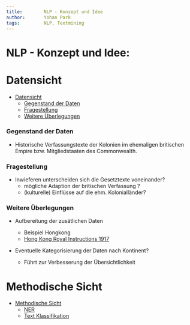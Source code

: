 ```yaml
---
title:        NLP - Konzept und Idee 
author:       Yohan Park
tags:         NLP, Textmining
---
```


# NLP - Konzept und Idee:

# Datensicht

- [Datensicht](#datensicht)
  - [Gegenstand der Daten](#gegenstand-der-daten)
  - [Fragestellung](#fragestellung)
  - [Weitere Überlegungen](#weitere-überlegungen)

### Gegenstand der Daten

* Historische Verfassungstexte der Kolonien im ehemaligen britischen Empire bzw. Mitgliedstaaten des Commonwealth.

### Fragestellung 

* Inwieferen unterscheiden sich die Gesetztexte voneinander? 
  * mögliche Adaption der britischen Verfassung ? 
  * (kulturelle) Einflüsse auf die ehm. Kolonialländer?
  
### Weitere Überlegungen

* Aufbereitung der zusätlichen Daten 
  * Beispiel Hongkong 
  * [Hong Kong Royal Instructions 1917](https://en.wikisource.org/wiki/Hong_Kong_Royal_Instructions_1917)
  
* Eventuelle Kategorisierung der Daten nach Kontinent? 
  * Führt zur Verbesserung der Übersichtlichkeit

# Methodische Sicht
- [Methodische Sicht](#methodische-Sicht)
  - [NER](#NER)
  - [Text Klassifikation](#text-klassifikation)


